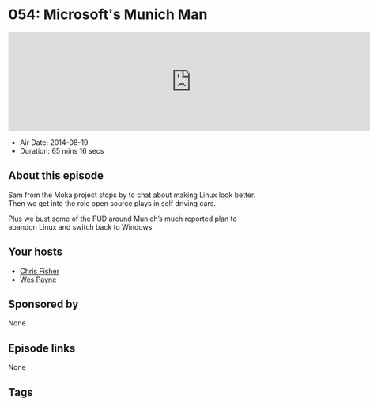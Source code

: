 # 054: Microsoft's Munich Man

<iframe src="https://player.fireside.fm/v2/RUkczH-V+a1wlA_dl?theme=dark" width="740" height="200" frameborder="0" scrolling="no"></iframe>

* Air Date: 2014-08-19
* Duration: 65 mins 16 secs

## About this episode

Sam from the Moka project stops by to chat about making Linux look better. Then we get into the role open source plays in self driving cars.

Plus we bust some of the FUD around Munich’s much reported plan to abandon Linux and switch back to Windows.


## Your hosts
* [Chris Fisher](https://linuxunplugged.com/hosts/chrislas)
* [Wes Payne](https://linuxunplugged.com/hosts/wes)

## Sponsored by

None



## Episode links

None



## Tags

